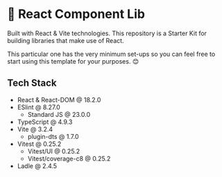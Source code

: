# 📄 React Component Lib

Built with React & Vite technologies. This repository is a Starter Kit for building libraries that make use of React.

This particular one has the very minimum set-ups so you can feel free to start using this template for your purposes. 😊

## Tech Stack

- React & React-DOM @ 18.2.0
- ESlint @ 8.27.0
  - Standard JS @ 23.0.0
- TypeScript @  4.9.3
- Vite @ 3.2.4
  - plugin-dts @ 1.7.0
- Vitest @ 0.25.2
  - Vitest/UI @ 0.25.2
  - Vitest/coverage-c8 @ 0.25.2
- Ladle @ 2.4.5
